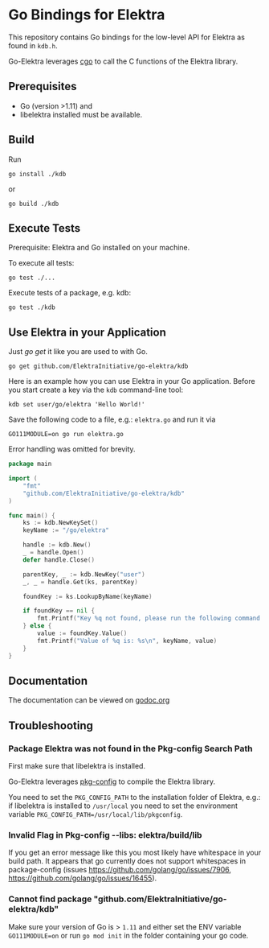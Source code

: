 # Go Bindings for Elektra

This repository contains Go bindings for the low-level API
for Elektra as found in `kdb.h`.

Go-Elektra leverages [cgo](https://golang.org/cmd/cgo/) to call the C functions
of the Elektra library.

## Prerequisites

* Go (version >1.11) and
* libelektra installed must be available.

## Build

Run

`go install ./kdb`

or

`go build ./kdb`

## Execute Tests

Prerequisite: Elektra and Go installed on your machine.

To execute all tests:

`go test ./...`

Execute tests of a package, e.g. kdb:

`go test ./kdb`

## Use Elektra in your Application

Just _go get_ it like you are used to with Go.

`go get github.com/ElektraInitiative/go-elektra/kdb`

Here is an example how you can use Elektra in your Go application.
Before you start create a key via the `kdb` command-line tool:

`kdb set user/go/elektra 'Hello World!'`

Save the following code to a file, e.g.: `elektra.go` and run it via

`GO111MODULE=on go run elektra.go`

Error handling was omitted for brevity.

```go
package main

import (
	"fmt"
	"github.com/ElektraInitiative/go-elektra/kdb"
)

func main() {
	ks := kdb.NewKeySet()
	keyName := "/go/elektra"

	handle := kdb.New()
	_ = handle.Open()
	defer handle.Close()

	parentKey, _ := kdb.NewKey("user")
	_, _ = handle.Get(ks, parentKey)

	foundKey := ks.LookupByName(keyName)

	if foundKey == nil {
		fmt.Printf("Key %q not found, please run the following command to create it:\nkdb set user/go/elektra 'Hello World!'\n", keyName)
	} else {
		value := foundKey.Value()
		fmt.Printf("Value of %q is: %s\n", keyName, value)
	}
}
```

## Documentation

The documentation can be viewed on [godoc.org](https://godoc.org/github.com/ElektraInitiative/go-elektra/kdb)

## Troubleshooting

### Package Elektra was not found in the Pkg-config Search Path

First make sure that libelektra is installed.

Go-Elektra leverages [pkg-config](https://www.freedesktop.org/wiki/Software/pkg-config/)
to compile the Elektra library.

You need to set the `PKG_CONFIG_PATH` to the installation folder of Elektra, e.g.:
if libelektra is installed to `/usr/local` you need to set the environment variable
`PKG_CONFIG_PATH=/usr/local/lib/pkgconfig`. 

### Invalid Flag in Pkg-config --libs: elektra/build/lib

If you get an error message like this you most likely have whitespace in your build path.
It appears that go currently does not support whitespaces in package-config
(issues https://github.com/golang/go/issues/7906, https://github.com/golang/go/issues/16455).

### Cannot find package "github.com/ElektraInitiative/go-elektra/kdb" 

Make sure your version of Go is > `1.11` and either set the ENV variable `GO111MODULE=on` or run `go mod init`
in the folder containing your go code.
